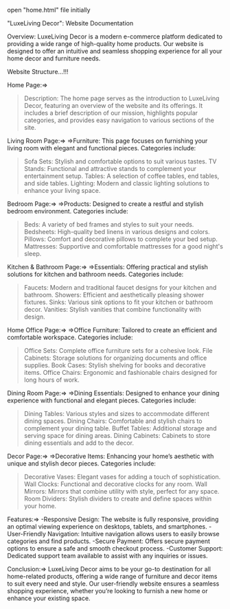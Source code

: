 open "home.html" file initially


"LuxeLiving Decor": Website Documentation

Overview:
LuxeLiving Decor is a modern e-commerce platform dedicated to providing a wide range of high-quality home products. Our website is designed to offer an intuitive and seamless shopping experience for all your home decor and furniture needs.




Website Structure...!!!

Home Page:=>
>Description: The home page serves as the introduction to LuxeLiving Decor, featuring an overview of the website and its offerings. It includes a brief description of our mission, highlights popular categories, and provides easy navigation to various sections of the site.



Living Room Page:=>
=>Furniture: This page focuses on furnishing your living room with elegant and functional pieces. Categories include:
>Sofa Sets: Stylish and comfortable options to suit various tastes.
>TV Stands: Functional and attractive stands to complement your entertainment setup.
>Tables: A selection of coffee tables, end tables, and side tables.
>Lighting: Modern and classic lighting solutions to enhance your living space.




Bedroom Page:=>
=>Products: Designed to create a restful and stylish bedroom environment. Categories include:
>Beds: A variety of bed frames and styles to suit your needs.
>Bedsheets: High-quality bed linens in various designs and colors.
>Pillows: Comfort and decorative pillows to complete your bed setup.
>Mattresses: Supportive and comfortable mattresses for a good night's sleep.

Kitchen & Bathroom Page:=>
=>Essentials: Offering practical and stylish solutions for kitchen and bathroom needs. Categories include:
>Faucets: Modern and traditional faucet designs for your kitchen and bathroom.
>Showers: Efficient and aesthetically pleasing shower fixtures.
>Sinks: Various sink options to fit your kitchen or bathroom decor.
>Vanities: Stylish vanities that combine functionality with design.


Home Office Page:=>
=>Office Furniture: Tailored to create an efficient and comfortable workspace. Categories include:
>Office Sets: Complete office furniture sets for a cohesive look.
>File Cabinets: Storage solutions for organizing documents and office supplies.
>Book Cases: Stylish shelving for books and decorative items.
>Office Chairs: Ergonomic and fashionable chairs designed for long hours of work.

Dining Room Page:=>
=>Dining Essentials: Designed to enhance your dining experience with functional and elegant pieces. Categories include:
>Dining Tables: Various styles and sizes to accommodate different dining spaces.
>Dining Chairs: Comfortable and stylish chairs to complement your dining table.
>Buffet Tables: Additional storage and serving space for dining areas.
>Dining Cabinets: Cabinets to store dining essentials and add to the decor.



Decor Page:=>
=>Decorative Items: Enhancing your home’s aesthetic with unique and stylish decor pieces. Categories include:
>Decorative Vases: Elegant vases for adding a touch of sophistication.
>Wall Clocks: Functional and decorative clocks for any room.
>Wall Mirrors: Mirrors that combine utility with style, perfect for any space.
>Room Dividers: Stylish dividers to create and define spaces within your home.



Features:=>
-Responsive Design: The website is fully responsive, providing an optimal viewing experience on desktops, tablets, and smartphones.
-User-Friendly Navigation: Intuitive navigation allows users to easily browse categories and find products.
-Secure Payment: Offers secure payment options to ensure a safe and smooth checkout process.
-Customer Support: Dedicated support team available to assist with any inquiries or issues.


Conclusion:=>
LuxeLiving Decor aims to be your go-to destination for all home-related products, offering a wide range of furniture and decor items to suit every need and style. Our user-friendly website ensures a seamless shopping experience, whether you’re looking to furnish a new home or enhance your existing space.
